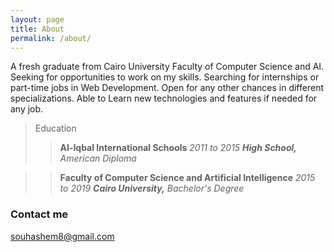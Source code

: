 ```yaml
---
layout: page
title: About
permalink: /about/
---
```


A fresh graduate from Cairo University Faculty of Computer Science and AI. Seeking for opportunities to work on my skills. Searching for internships or part-time jobs in Web Development. Open for any other chances in different specializations. Able to Learn new technologies and features if needed for any job.


> Education
>> **Al-Iqbal International Schools** 
_2011 to 2015_
**_High School,_** _American Diploma_

>> **Faculty of Computer Science and Artificial Intelligence** 
_2015 to 2019_
**_Cairo University,_** _Bachelor's Degree_


### Contact me

[souhashem8@gmail.com](mailto:souhashem8@gmail.com)

